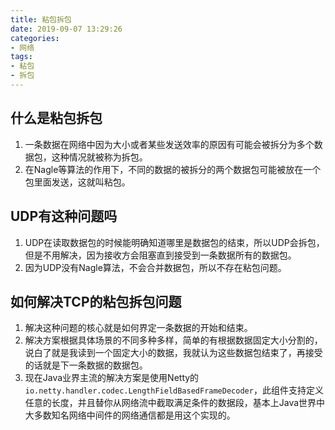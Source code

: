 ```yaml
---
title: 粘包拆包
date: 2019-09-07 13:29:26
categories: 
- 网络
tags:
- 粘包
- 拆包
---
```


## 什么是粘包拆包
1. 一条数据在网络中因为大小或者某些发送效率的原因有可能会被拆分为多个数据包，这种情况就被称为拆包。
2. 在Nagle等算法的作用下，不同的数据的被拆分的两个数据包可能被放在一个包里面发送，这就叫粘包。

## UDP有这种问题吗
1. UDP在读取数据包的时候能明确知道哪里是数据包的结束，所以UDP会拆包，但是不用解决，因为接收方会阻塞直到接受到一条数据所有的数据包。
2. 因为UDP没有Nagle算法，不会合并数据包，所以不存在粘包问题。
   
## 如何解决TCP的粘包拆包问题
1. 解决这种问题的核心就是如何界定一条数据的开始和结束。
2. 解决方案根据具体场景的不同多种多样，简单的有根据数据固定大小分割的，说白了就是我读到一个固定大小的数据，我就认为这些数据包结束了，再接受的话就是下一条数据的数据包。
3. 现在Java业界主流的解决方案是使用Netty的`io.netty.handler.codec.LengthFieldBasedFrameDecoder`，此组件支持定义任意的长度，并且替你从网络流中截取满足条件的数据段，基本上Java世界中大多数知名网络中间件的网络通信都是用这个实现的。
   
